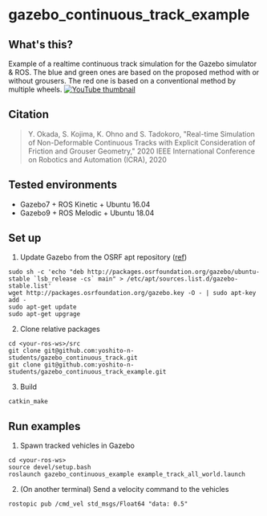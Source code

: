 # gazebo_continuous_track_example

## What's this?
Example of a realtime continuous track simulation for the Gazebo simulator & ROS. The blue and green ones are based on the proposed method with or without grousers. The red one is based on a conventional method by multiple wheels.
[![YouTube thumbnail](https://img.youtube.com/vi/0bPqNbOKPuQ/0.jpg)](https://www.youtube.com/watch?v=0bPqNbOKPuQ)

## Citation
> Y. Okada, S. Kojima, K. Ohno and S. Tadokoro, "Real-time Simulation of Non-Deformable Continuous Tracks with Explicit Consideration of Friction and Grouser Geometry," 2020 IEEE International Conference on Robotics and Automation (ICRA), 2020

## Tested environments
* Gazebo7 + ROS Kinetic + Ubuntu 16.04
* Gazebo9 + ROS Melodic + Ubuntu 18.04

## Set up
1. Update Gazebo from the OSRF apt repository ([ref](http://gazebosim.org/tutorials?tut=install_ubuntu&cat=install))
```
sudo sh -c 'echo "deb http://packages.osrfoundation.org/gazebo/ubuntu-stable `lsb_release -cs` main" > /etc/apt/sources.list.d/gazebo-stable.list'
wget http://packages.osrfoundation.org/gazebo.key -O - | sudo apt-key add -
sudo apt-get update
sudo apt-get upgrage
```
2. Clone relative packages
```
cd <your-ros-ws>/src
git clone git@github.com:yoshito-n-students/gazebo_continuous_track.git
git clone git@github.com:yoshito-n-students/gazebo_continuous_track_example.git
```
3. Build
```
catkin_make
```

## Run examples
1. Spawn tracked vehicles in Gazebo
```
cd <your-ros-ws>
source devel/setup.bash
roslaunch gazebo_continuous_example example_track_all_world.launch
```
2. (On another terminal) Send a velocity command to the vehicles
```
rostopic pub /cmd_vel std_msgs/Float64 "data: 0.5"
```